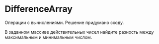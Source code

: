 # DifferenceArray
Операции с вычислениями. Решение придумано сходу.

В заданном массиве действительных чисел найдите разность между максимальным и минимальным числом.
